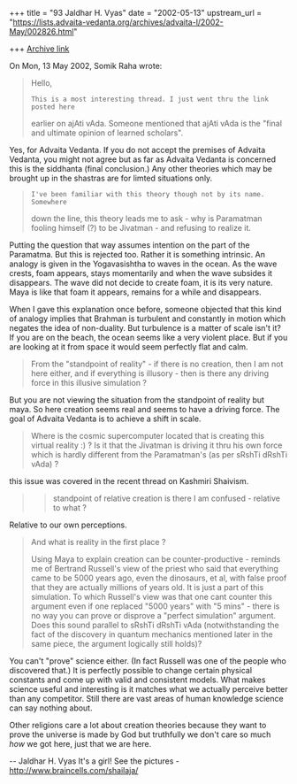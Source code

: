 +++
title = "93 Jaldhar H. Vyas"
date = "2002-05-13"
upstream_url = "https://lists.advaita-vedanta.org/archives/advaita-l/2002-May/002826.html"

+++
[Archive link](https://lists.advaita-vedanta.org/archives/advaita-l/2002-May/002826.html)

On Mon, 13 May 2002, Somik Raha wrote:

> Hello,
>
>     This is a most interesting thread. I just went thru the link posted here
> earlier on ajAti vAda. Someone mentioned that ajAti vAda is the "final and
> ultimate opinion of learned scholars".
>

Yes, for Advaita Vedanta.  If you do not accept the premises of Advaita
Vedanta, you might not agree but as far as Advaita Vedanta is concerned
this is the siddhanta (final conclusion.)  Any other theories which may be
brought up in the shastras are for limted situations only.

>     I've been familiar with this theory though not by its name. Somewhere
> down the line, this theory leads me to ask - why is Paramatman fooling
> himself (?) to be Jivatman - and refusing to realize it.

Putting the question that way assumes intention  on the part of the
Paramatma.  But this is rejected too.  Rather it is something intrinsic.
An analogy is given in the Yogavasishtha to waves in the ocean. As the
wave crests, foam appears, stays momentarily and when the wave subsides
it disappears.  The wave did not decide to create foam, it is its very
nature.  Maya is like that foam it appears, remains for a while and
disappears.

When I gave this explanation once before, someone objected that this kind
of analogy implies that Brahman is turbulent and constantly in motion
which negates the idea of non-duality.  But turbulence is a matter of
scale isn't it?  If you are on the beach, the ocean seems like a very
violent place.  But if you are looking at it from space it would seem
perfectly flat and calm.

> From the
> "standpoint of reality" - if there is no creation, then I am not here
> either, and if everything is illusory - then is there any driving force in
> this illusive simulation ?
>

But you are not viewing the situation from the standpoint of reality but
maya.  So here creation seems real and seems to have a driving force.  The
goal of Advaita Vedanta is to achieve a shift in scale.

>  Where is the cosmic supercomputer located that is creating this virtual
> reality :) ? Is it that the Jivatman is driving it thru his own force which
> is hardly different from the Paramatman's (as per sRshTi dRshTi vAda) ?
>

this issue was covered in the recent thread on Kashmiri Shaivism.

> >standpoint of relative
> > creation is there
> I am confused - relative to what ?

Relative to our own perceptions.

>And what is reality in the first place ?
>
> Using Maya to explain creation can be counter-productive - reminds me of
> Bertrand Russell's view of the priest who said that everything came to be
> 5000 years ago, even the dinosaurs, et al, with false proof that they are
> actually millions of years old. It is just a part of this simulation. To
> which Russell's view was that one cant counter this argument even if one
> replaced "5000 years" with "5 mins" - there is no way you can prove or
> disprove a "perfect simulation" argument. Does this sound parallel to sRshTi
> dRshTi vAda (notwithstanding the fact of the discovery in quantum mechanics
> mentioned later in the same piece, the argument logically still holds)?
>

You can't "prove" science either.  (In fact Russell was one of the people
who discovered that.)  It is perfectly possible to change certain physical
constants and come up with valid and consistent models.  What makes
science useful and interesting is it matches what we actually perceive
better than any competitor.  Still there are vast areas of human knowledge
science can say nothing about.

Other religions care a lot about creation theories because they want to
prove the universe is made by God but truthfully we don't care so much
_how_ we got here, just that we are here.

--
Jaldhar H. Vyas <jaldhar at braincells.com>
It's a girl! See the pictures - http://www.braincells.com/shailaja/

